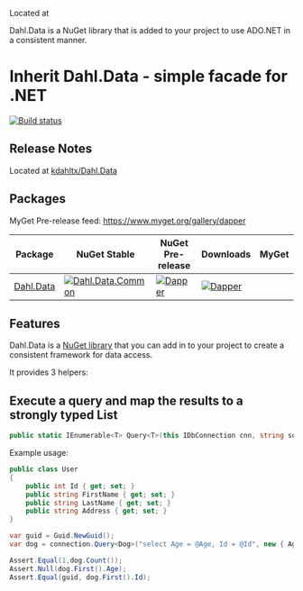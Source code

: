 Located at 

Dahl.Data is a NuGet library that is added to your project to use ADO.NET in
a consistent manner.

Inherit 
Dahl.Data - simple facade for .NET
========================================
[![Build status](https://ci.appveyor.com/api/projects/status/8rbgoxqio76ynj4h?svg=true)](https://ci.appveyor.com/project/StackExchange/dapper)

Release Notes
-------------
Located at [kdahltx/Dahl.Data](https://github.com/kdahltx/Data.Data)

Packages
--------

MyGet Pre-release feed: https://www.myget.org/gallery/dapper

| Package | NuGet Stable | NuGet Pre-release | Downloads | MyGet |
| ------- | ------------ | ----------------- | --------- | ----- |
| [Dahl.Data](https://www.nuget.org/packages/Dahl.Data/) | [![Dahl.Data.Common](https://img.shields.io/nuget/Dahl.Data)](https://www.nuget.org/packages/Dapper/) | [![Dapper](https://img.shields.io/nuget/vpre/Dapper.svg)](https://www.nuget.org/packages/Dahl.Data/) | [![Dapper](https://img.shields.io/nuget/dt/Dahl.Data.svg)](https://www.nuget.org/packages/Dahl/) |


Features
--------
Dahl.Data is a [NuGet library](https://www.nuget.org/packages/Dahl.Data) that you can add in to your project to create a consistent framework for data access.

It provides 3 helpers:

Execute a query and map the results to a strongly typed List
------------------------------------------------------------
```csharp
public static IEnumerable<T> Query<T>(this IDbConnection cnn, string sql, object param = null, SqlTransaction transaction = null, bool buffered = true)
```

Example usage:
```csharp
public class User
{
    public int Id { get; set; }
    public string FirstName { get; set; }
    public string LastName { get; set; }
    public string Address { get; set; }
}

var guid = Guid.NewGuid();
var dog = connection.Query<Dog>("select Age = @Age, Id = @Id", new { Age = (int?)null, Id = guid });

Assert.Equal(1,dog.Count());
Assert.Null(dog.First().Age);
Assert.Equal(guid, dog.First().Id);
```

